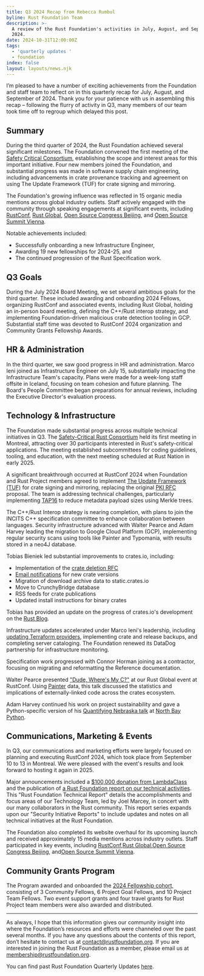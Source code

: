 ```yaml
---
title: Q3 2024 Recap from Rebecca Rumbul
byline: Rust Foundation Team
description: >-
  A review of the Rust Foundation's activities in July, August, and September of
  2024.
date: 2024-10-31T12:00:00Z
tags:
  - 'quarterly updates '
  - foundation
index: false
layout: layouts/news.njk
---
```

I’m pleased to have a number of exciting achievements from the Foundation and staff team to reflect on in this quarterly recap for July, August, and September of 2024. Thank you for your patience with us in assembling this recap – following the flurry of activity in Q3, many members of our team took time off to regroup which delayed this post.

## Summary

During the third quarter of 2024, the Rust Foundation achieved several significant milestones. The Foundation convened the first meeting of the [<u>Safety Critical Consortium</u>](https://foundation.rust-lang.org/news/announcing-the-safety-critical-rust-consortium/), establishing the scope and interest areas for this important initiative. Four new members joined the Foundation, and substantial progress was made in software supply chain engineering, including advancements in crate provenance tracking and agreement on using The Update Framework (TUF) for crate signing and mirroring.

The Foundation's growing influence was reflected in 15 organic media mentions across global industry outlets. Staff actively engaged with the community through speaking engagements at significant events, including [RustConf](https://rustconf.com/), [<u>Rust Global</u>](https://rustconf.com/programs/#rust_global), [<u>Open Source Congress Beijing</u>](https://www.opensourcecongress.org/), and [<u>Open Source Summit Vienna</u>](https://osseu2024.sched.com/).

Notable achievements included:

* Successfully onboarding a new Infrastructure Engineer,
* Awarding 19 new fellowships for 2024-25, and
* The continued progression of the Rust Specification work.

## Q3 Goals

During the July 2024 Board Meeting, we set several ambitious goals for the third quarter. These included awarding and onboarding 2024 Fellows, organizing RustConf and associated events, including Rust Global, holding an in-person board meeting, defining the C++/Rust interop strategy, and implementing Foundation-driven malicious crate detection tooling in GCP. Substantial staff time was devoted to RustConf 2024 organization and Community Grants Fellowship Awards.

## HR & Administration

In the third quarter, we saw good progress in HR and administration. Marco Ieni joined as Infrastructure Engineer on July 15, substantially impacting the Infrastructure Team's capacity. Plans were made for a week-long staff offsite in Iceland, focusing on team cohesion and future planning. The Board's People Committee began preparations for annual reviews, including the Executive Director's evaluation process.

## Technology & Infrastructure

The Foundation made substantial progress across multiple technical initiatives in Q3. The [<u>Safety-Critical Rust Consortium</u>](https://foundation.rust-lang.org/news/announcing-the-safety-critical-rust-consortium/) held its first meeting in Montreal, attracting over 30 participants interested in Rust's safety-critical applications. The meeting established subcommittees for coding guidelines, tooling, and education, with the next meeting scheduled at Rust Nation in early 2025.

A significant breakthrough occurred at RustConf 2024 when Foundation and Rust Project members agreed to implement [<u>The Update Framework (TUF)</u>](https://theupdateframework.io/) for crate signing and mirroring, replacing the original [<u>PKI RFC</u>](https://github.com/rust-lang/rfcs/pull/3579) proposal. The team is addressing technical challenges, particularly implementing [<u>TAP16</u>](https://github.com/theupdateframework/taps/blob/master/tap16.md) to reduce metadata payload sizes using Merkle trees.

The C++/Rust Interop strategy is nearing completion, with plans to join the INCITS C++ specification committee to enhance collaboration between languages. Security infrastructure advanced with Walter Pearce and Adam Harvey leading the migration to Google Cloud Platform (GCP), implementing regular security scans using tools like Painter and Typomania, with results stored in a neo4J database.

Tobias Bieniek led substantial improvements to crates.io, including:

* Implementation of the [<u>crate deletion RFC</u>](https://github.com/rust-lang/rfcs/pull/3660)
* [Email notifications](https://github.com/rust-lang/crates.io/pull/9341) for new crate versions
* Migration of download archive data to static.crates.io
* Move to CrunchyBridge database
* RSS feeds for crate publications
* Updated install instructions for binary crates

Tobias has provided an update on the progress of crates.io's development on the [<u>Rust Blog</u>](https://blog.rust-lang.org/2024/07/29/crates-io-development-update.html).

Infrastructure updates accelerated under Marco Ieni's leadership, including [<u>updating Terraform providers</u>](https://github.com/rust-lang/simpleinfra/issues/437), implementing crate and release backups, and completing server cataloging. The Foundation renewed its DataDog partnership for infrastructure monitoring.

Specification work progressed with Connor Horman joining as a contractor, focusing on migrating and reformatting the Reference documentation.

Walter Pearce presented ["Dude, Where's My C?"](https://rustconf.com/programs/#1083) at our Rust Global event at RustConf. Using [<u>Painter</u>](https://github.com/rustfoundation/painter) data, this talk discussed the statistics and implications of externally-linked code across the crates ecosystem.

Adam Harvey continued his work on project sustainability and gave a Python-specific version of his [<u>Quantifying Nebraska talk</u>](https://www.youtube.com/watch?v=QMHpy_mcx0Q) at [<u>North Bay Python</u>](https://pretalx.northbaypython.org/nbpy-2024/talk/9EXJ7T/).

## Communications, Marketing & Events

In Q3, our communications and marketing efforts were largely focused on planning and executing RustConf 2024, which took place from September 10 to 13 in Montreal. We were pleased with the event's results and look forward to hosting it again in 2025.

Major announcements included a [<u>$100,000 donation from LambdaClass</u>](https://foundation.rust-lang.org/news/lambdaclass-donates-100k-to-the-rust-foundation/) and the publication of [<u>a Rust Foundation report on our technical activities</u>](https://foundation.rust-lang.org/news/latest-rust-foundation-report-details-technical-accomplishments/). This "Rust Foundation Technical Report" details the accomplishments and focus areas of our Technology Team, led by Joel Marcey, in concert with our many collaborators in the Rust community. This report series expands upon our "Security Initiative Reports" to include updates and notes on all technical initiatives at the Rust Foundation.

The Foundation also completed its website overhaul for its upcoming launch and received approximately 15 media mentions across industry outlets. Staff participated in key events, including [<u>RustConf</u>](https://rustconf.com/),[<u>Rust Global</u>](https://rustconf.com/programs/#rust_global),[<u>Open Source Congress Beijing</u>](https://www.opensourcecongress.org/), and[<u>Open Source Summit Vienna</u>](https://osseu2024.sched.com/).

## Community Grants Program

The Program awarded and onboarded the [<u>2024 Fellowship cohort,</u>](https://foundation.rust-lang.org/news/announcing-the-rust-foundation-s-2024-fellows/) consisting of 3 Community Fellows, 6 Project Goal Fellows, and 10 Project Team Fellows. Two event support grants and four travel grants for Rust Project team members were also awarded and distributed.

---

As always, I hope that this information gives our community insight into where the Foundation’s resources and efforts were channeled over the past several months. If you have any questions about the contents of this report, don’t hesitate to contact us at contact@rustfoundation.org. If you are interested in joining the Rust Foundation as a member, please email us at [membership@rustfoundation.org](mailto:membership@rustfoundation.org).

You can find past Rust Foundation Quarterly Updates [here](https://foundation.rust-lang.org/tags/quarterly%20updates/).

&nbsp;